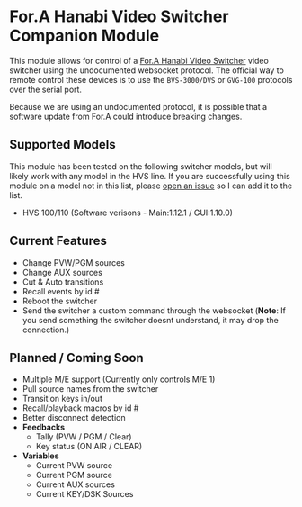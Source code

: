 # For.A Hanabi Video Switcher Companion Module

This module allows for control of a [For.A Hanabi Video Switcher](https://www.for-a.com/products/professional/switcher_p.html) video switcher using the undocumented websocket protocol. The official way to remote control these devices is to use the `BVS-3000/DVS` or `GVG-100` protocols over the serial port.

Because we are using an undocumented protocol, it is possible that a software update from For.A could introduce breaking changes.

## Supported Models

This module has been tested on the following switcher models, but will likely work with any model in the HVS line. If you are successfully using this module on a model not in this list, please [open an issue](https://github.com/bitfocus/companion-module-fora-hvs/issues) so I can add it to the list.

- HVS 100/110 (Software verisons - Main:1.12.1 / GUI:1.10.0)

## Current Features

- Change PVW/PGM sources
- Change AUX sources
- Cut & Auto transitions
- Recall events by id #
- Reboot the switcher
- Send the switcher a custom command through the websocket (**Note**: If you send something the switcher doesnt understand, it may drop the connection.)

## Planned / Coming Soon

- Multiple M/E support (Currently only controls M/E 1)
- Pull source names from the switcher
- Transition keys in/out
- Recall/playback macros by id #
- Better disconnect detection
- **Feedbacks**
  - Tally (PVW / PGM / Clear)
  - Key status (ON AIR / CLEAR)
- **Variables**
  - Current PVW source
  - Current PGM source
  - Current AUX sources
  - Current KEY/DSK Sources
